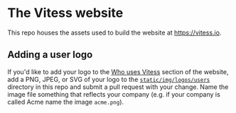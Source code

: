 # The Vitess website

This repo houses the assets used to build the website at https://vitess.io.

## Adding a user logo

If you'd like to add your logo to the [Who uses Vitess](https://vitess.io/#who-uses) section of the website, add a PNG, JPEG, or SVG of your logo to the [`static/img/logos/users`](./static/img/logos/users) directory in this repo and submit a pull request with your change. Name the image file something that reflects your company (e.g. if your company is called Acme name the image `acme.png`).
